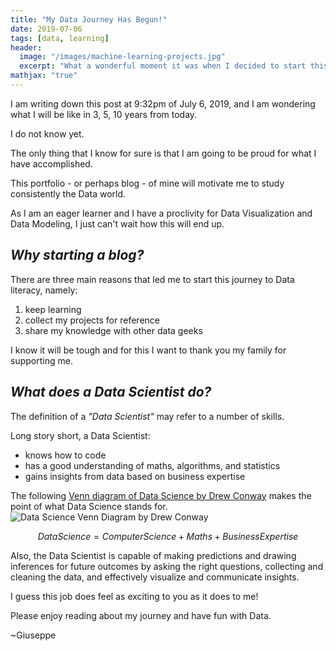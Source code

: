 ```yaml
---
title: "My Data Journey Has Begun!"
date: 2019-07-06
tags: [data, learning]
header:
  image: "/images/machine-learning-projects.jpg"
  excerpt: "What a wonderful moment it was when I decided to start this journey! Let me tell you about my passion for Data and why I started this website"
mathjax: "true"
---
```


I am writing down this post at 9:32pm of July 6, 2019, and I am wondering what I will be like in 3, 5, 10 years from today.

I do not know yet.

The only thing that I know for sure is that I am going to be proud for what I have accomplished.

This portfolio - or perhaps blog - of mine will motivate me to study consistently the Data world.

As I am an eager learner and I have a proclivity for Data Visualization and Data Modeling, I just can't wait how this will end up.

## *Why starting a blog?*

There are three main reasons that led me to start this journey to Data literacy, namely:

1. keep learning
2. collect my projects for reference
3. share my knowledge with other data geeks

I know it will be tough and for this I want to thank you my family for supporting me.

## *What does a Data Scientist do?*

The definition of a *"Data Scientist"* may refer to a number of skills.

Long story short, a Data Scientist:

+ knows how to code
+ has a good understanding of maths, algorithms, and statistics
+ gains insights from data based on business expertise

The following [Venn diagram of Data Science by Drew Conway](http://drewconway.com/zia/2013/3/26/the-data-science-venn-diagram) makes the point of what Data Science stands for.
<img src="https://static1.squarespace.com/static/5150aec6e4b0e340ec52710a/t/51525c33e4b0b3e0d10f77ab/1364352052403/Data_Science_VD.png" alt="Data Science Venn Diagram by Drew Conway">

$$Data Science = Computer Science + Maths + Business Expertise$$

Also, the Data Scientist is capable of making predictions and drawing inferences for future outcomes by asking the right questions, collecting and cleaning the data, and effectively visualize and communicate insights.

I guess this job does feel as exciting to you as it does to me!

Please enjoy reading about my journey and have fun with Data.

~Giuseppe
